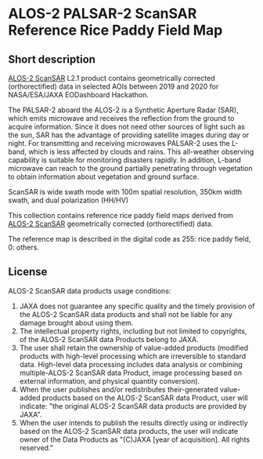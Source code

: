# ALOS-2 PALSAR-2 ScanSAR Reference Rice Paddy Field Map

## Short description

  [ALOS-2 ScanSAR](https://alos-pasco.com/en/alos-2/spec/) L2.1 product contains geometrically corrected (orthorectified) 
  data in selected AOIs between 2019 and 2020 for NASA/ESA/JAXA EODashboard Hackathon.   

  The PALSAR-2 aboard the ALOS-2 is a Synthetic Aperture Radar (SAR), which emits microwave and receives the reflection 
  from the ground to acquire information. Since it does not need other sources of light such as the sun, SAR has the 
  advantage of providing satellite images during day or night. For transmitting and receiving microwaves PALSAR-2 uses 
  the L-band, which is less affected by clouds and rains. This all-weather observing capability is suitable for monitoring disasters rapidly. In addition, L-band microwave can reach to the ground partially penetrating through vegetation to obtain information about vegetation and ground surface.    

  ScanSAR is wide swath mode with 100m spatial resolution, 350km width swath, and dual polarization (HH/HV)  
  
  This collection contains reference rice paddy field  maps derived from [ALOS-2 ScanSAR](https://alos-pasco.com/en/alos-2/spec/) geometrically corrected (orthorectified) data.  
  
  The reference map is described in the digital code as 255: rice paddy field, 0: others. 

## License  

ALOS-2 ScanSAR data products usage conditions:
 1. JAXA does not guarantee any specific quality and the timely provision of the ALOS-2 ScanSAR data products and shall 
not be liable for any damage brought about using them.
 2. The intellectual property rights, including but not limited to copyrights, of the ALOS-2 ScanSAR data Products 
belong to JAXA.
 3. The user shall retain the ownership of value-added products (modified products with high-level processing which are irreversible to standard data. High-level data processing includes data analysis or combining multiple-ALOS-2 ScanSAR data Product, image processing based on external information, and physical quantity conversion).
 4. When the user publishes and/or redistributes their-generated value-added products based on the ALOS-2 ScanSAR data Product, user will indicate: "the original ALOS-2 ScanSAR data products are provided by JAXA".
 5. When the user intends to publish the results directly using or indirectly based on the ALOS-2 ScanSAR data products, the user will indicate owner of the Data Products as "(C)JAXA [year of acquisition]. All rights reserved."




